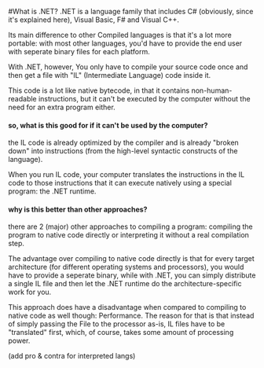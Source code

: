 #What is .NET?
.NET is a language family that includes C# (obviously, since it's explained here), Visual Basic, F# and Visual C++.

Its main difference to other Compiled languages is that it's a lot more portable: with most other languages, you'd have to provide the end user with seperate binary files for each platform.

With .NET, however, You only have to compile your source code once and then get a file with "IL" (Intermediate Language) code inside it.

This code is a lot like native bytecode, in that it contains non-human-readable instructions, but it can't be executed by the computer without the need for an extra program either.

#### so, what is this good for if it can't be used by the computer?
the IL code is already optimized by the compiler and is already "broken down" into instructions (from the high-level syntactic constructs of the language).

When you run IL code, your computer translates the instructions in the IL code to those instructions that it can execute natively using a special program: the .NET runtime.

#### why is this better than other approaches?
there are 2 (major) other approaches to compiling a program: compiling the program to native code directly or interpreting it without a real compilation step.

The advantage over compiling to native code directly is that for every target architecture (for different operating systems and processors), you would have to provide a seperate binary, while with .NET, you can simply distribute a single IL file and then let the .NET runtime do the architecture-specific work for you.

This approach does have a disadvantage when compared to compiling to native code as well though: Performance. The reason for that is that instead of simply passing the File to the processor as-is, IL files have to be "translated" first, which, of course, takes some amount of processing power.

(add pro & contra for interpreted langs)